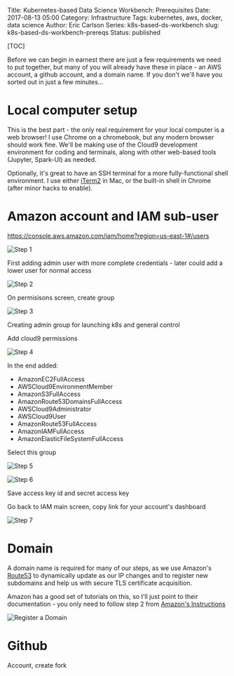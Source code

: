 Title: Kubernetes-based Data Science Workbench: Prerequisites
Date: 2017-08-13 05:00
Category: Infrastructure
Tags: kubernetes, aws, docker, data science
Author: Eric Carlson
Series: k8s-based-ds-workbench
slug: k8s-based-ds-workbench-prereqs
Status: published

[TOC]

Before we can begin in earnest there are just a few requirements we need
to put together, but many of you will already have these in place - an AWS
account, a github account, and a domain name.  If you don't we'll have you
sorted out in just a few minutes...

# Local computer setup

This is the best part - the only real requirement for your local computer
is a web browser!  I use Chrome on a chromebook, but any modern browser should
work fine.  We'll be making use of the Cloud9 development environment for
coding and terminals, along with other web-based tools (Jupyter, Spark-UI) 
as needed.

Optionally, it's great to have an SSH terminal for a more fully-functional
shell environment.  I use either [iTerm2](https://www.iterm2.com/) in Mac,
or the built-in shell in Chrome (after minor hacks to enable).

# Amazon account and IAM sub-user

https://console.aws.amazon.com/iam/home?region=us-east-1#/users

![Step 1]({static}/images/170813-workbench-prereqs/iam-user-01.png)

First adding admin user with more complete credentials - later 
could add a lower user for normal access

![Step 2]({static}/images/170813-workbench-prereqs/iam-user-02.png)

On permisisons screen, create group

![Step 3]({static}/images/170813-workbench-prereqs/iam-user-03.png)

Creating admin group for launching k8s and general control

Add cloud9 permissions

![Step 4]({static}/images/170813-workbench-prereqs/iam-user-04.png)

In the end added:

- AmazonEC2FullAccess
- AWSCloud9EnvironmentMember
- AmazonS3FullAccess
- AmazonRoute53DomainsFullAccess
- AWSCloud9Administrator
- AWSCloud9User
- AmazonRoute53FullAccess
- AmazonIAMFullAccess
- AmazonElasticFileSystemFullAccess

Select this group

![Step 5]({static}/images/170813-workbench-prereqs/iam-user-05.png)

![Step 6]({static}/images/170813-workbench-prereqs/iam-user-06.png)

Save access key id and secret access key

Go back to IAM main screen, copy link for your account's dashboard

![Step 7]({static}/images/170813-workbench-prereqs/iam-user-07.png)

# Domain

A domain name is required for many of our steps, as we use Amazon's 
[Route53](https://aws.amazon.com/route53/) to dynamically update
as our IP changes and to register new subdomains and help us with secure
TLS certificate acquisition.

Amazon has a good set of tutorials on this, so I'll just point to their
documentation - you only need to follow step 2 from
[Amazon's Instructions](https://aws.amazon.com/getting-started/tutorials/get-a-domain/)

![Register a Domain]({static}/images/170813-workbench-prereqs/register-domain-1.png)

# Github

Account, create fork

